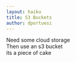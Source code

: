 ```yaml
---
layout: haiku
title: S3 Buckets
author: dportuesi
---
```


Need some cloud storage <br>
Then use an s3 bucket <br>
its a piece of cake <br>
